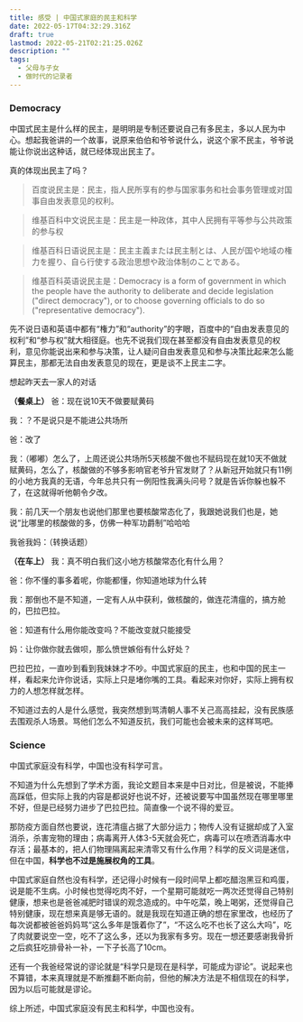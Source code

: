 ```yaml
---
title: 感受 | 中国式家庭的民主和科学
date: 2022-05-17T04:32:29.316Z
draft: true
lastmod: 2022-05-21T02:21:25.026Z
description: ""
tags:
  - 父母与子女
  - 做时代的记录者
---
```

### Democracy

中国式民主是什么样的民主，是明明是专制还要说自己有多民主，多以人民为中心。想起我爸讲的一个故事，说原来伯伯和爷爷说什么，说这个家不民主，爷爷说能让你说出这种话，就已经体现出民主了。

真的体现出民主了吗？
> 百度说民主是：民主，指人民所享有的参与国家事务和社会事务管理或对国事自由发表意见的权利。

> 维基百科中文说民主是：民主是一种政体，其中人民拥有平等参与公共政策的参与权

> 维基百科日语说民主是：民主主義または民主制とは、人民が国や地域の権力を握り、自ら行使する政治思想や政治体制のことである。

> 维基百科英语说民主是：Democracy is a form of government in which the people have the authority to deliberate and decide legislation ("direct democracy"), or to choose governing officials to do so ("representative democracy"). 

先不说日语和英语中都有“権力”和“authority”的字眼，百度中的“自由发表意见的权利”和“参与权”就大相径庭。也先不说我们现在甚至都没有自由发表意见的权利，意见你能说出来和参与决策，让人疑问自由发表意见和参与决策比起来怎么能算民主，那都无法自由发表意见的现在，更是谈不上民主二字。

想起昨天去一家人的对话

**（餐桌上）**
爸：现在说10天不做要赋黄码

我：？不是说只是不能进公共场所

爸：改了

我：（嘟嘟）怎么了，上周还说公共场所5天核酸不做也不赋码现在就10天不做就赋黄码，怎么了，核酸做的不够多影响官老爷升官发财了？从新冠开始就只有11例的小地方我真的无语，今年总共只有一例阳性我满头问号？就是告诉你躲也躲不了，在这就得听他朝令夕改。

我：前几天一个朋友也说他们那里也要核酸常态化了，我跟她说我们也是，她说“比哪里的核酸做的多，仿佛一种军功爵制”哈哈哈

我爸我妈：（转换话题）

**（在车上）**
我：真不明白我们这小地方核酸常态化有什么用？

爸：你不懂的事多着呢，你能都懂，你知道地球为什么转

我：那倒也不是不知道，一定有人从中获利，做核酸的，做连花清瘟的，搞方舱的，巴拉巴拉。

爸：知道有什么用你能改变吗？不能改变就只能接受

妈：让你做你就去做呗，那么愤世嫉俗有什么好处？

巴拉巴拉，一直吵到看到我妹妹才不吵。中国式家庭的民主，也和中国的民主一样，看起来允许你说话，实际上只是堵你嘴的工具。看起来对你好，实际上拥有权力的人想怎样就怎样。

不知道过去的人是什么感觉，我突然想到骂清朝人事不关己高高挂起，没有民族感去围观杀人场景。骂他们怎么不知道反抗，我们可能也会被未来的这样骂吧。

### Science

中国式家庭没有科学，中国也没有科学可言。

不知道为什么先想到了学术方面，我论文题目本来是中日对比，但是被说，不能捧高踩低，但实际上我的内容是都说好也说不好，还被说要写中国虽然现在哪里哪里不好，但是已经努力进步了巴拉巴拉。简直像一个说不得的爱豆。

那防疫方面自然也要说，连花清瘟占据了大部分运力；物传人没有证据却成了入室消杀，杀害宠物的理由；病毒离开人体3-5天就会死亡，病毒可以在喷洒消毒水中存活；最基本的，把人们物理隔离起来清零又有什么作用？科学的反义词是迷信，但在中国，**科学也不过是施展权角的工具**。

中国式家庭自然也没有科学，还记得小时候有一段时间早上都吃醋泡黑豆和鸡蛋，说是能不生病。小时候也觉得吃肉不好，一个星期可能就吃一两次还觉得自己特别健康，想来也是爸爸减肥时错误的观念造成的。中午吃菜，晚上喝粥，还觉得自己特别健康，现在想来真是够无语的。就是我现在知道正确的想在家里改，也经历了每次说都被爸爸妈妈骂“这么多年是饿着你了”，“不这么吃不也长了这么大吗”，吃了肉就要说空一空，吃不了这么多，还以为我家有多穷。现在一想还要感谢我骨折之后疯狂吃排骨补一补，一下子长高了10cm。

还有一个我爸经常说的谬论就是“科学只是现在是科学，可能成为谬论”。说起来也不算错，本来真理就是不断推翻不断向前，但他的解决方法是不相信现在的科学，因为以后可能就是谬论。

综上所述，中国式家庭没有民主和科学，中国也没有。